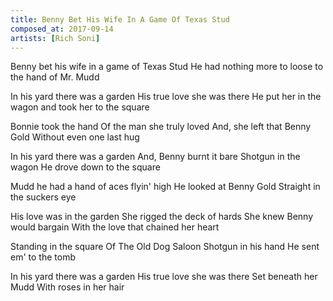 ```yaml
---
title: Benny Bet His Wife In A Game Of Texas Stud
composed_at: 2017-09-14
artists: [Rich Soni]
---
```


Benny bet his wife
in a game of Texas Stud
He had nothing more to loose
to the hand of Mr. Mudd

In his yard there was a garden
His true love she was there
He put her in the wagon
and took her to the square

Bonnie took the hand
Of the man she truly loved
And, she left that Benny Gold
Without even one last hug

In his yard there was a garden
And, Benny burnt it bare
Shotgun in the wagon
He drove down to the square

Mudd he had a hand
of aces flyin' high
He looked at Benny Gold
Straight in the suckers eye

His love was in the garden
She rigged the deck of hards
She knew Benny would bargain
With the love that chained her heart

Standing in the square
Of The Old Dog Saloon
Shotgun in his hand
He sent em' to the tomb

In his yard there was a garden
His true love she was there
Set beneath her Mudd
With roses in her hair
